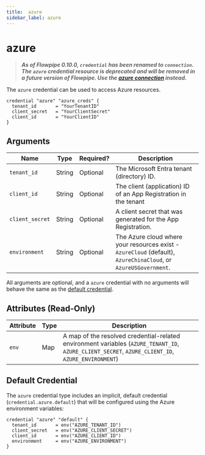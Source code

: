 ```yaml
---
title:  azure
sidebar_label: azure
---
```


# azure

> ***As of Flowpipe 0.10.0, `credential` has been renamed to `connection`.  The `azure` credential resource is deprecated and will be removed in a future version of Flowpipe. Use the [azure connection](/docs/reference/config-files/connection/azure) instead.***


The `azure` credential can be used to access Azure resources.

```hcl
credential "azure" "azure_creds" {
  tenant_id       = "YourTenantID"
  client_secret   = "YourClientSecret"
  client_id       = "YourClientID"
}
```

## Arguments

| Name            | Type    | Required?| Description
|-----------------|---------|----------|-------------------
| `tenant_id`     |  String | Optional | The Microsoft Entra tenant (directory) ID.
| `client_id`     |  String | Optional | The client (application) ID of an App Registration in the tenant
| `client_secret` |  String | Optional | A client secret that was generated for the App Registration.
| `environment`   |  String | Optional | The Azure cloud where your resources exist - `AzureCloud` (default), `AzureChinaCloud`, or `AzureUSGovernment`.

All arguments are optional, and a `azure` credential with no arguments will behave the same as the [default credential](#default-credential).

## Attributes (Read-Only)

| Attribute       | Type    | Description
|-----------------|---------|-----------------
| `env`           | Map     | A map of the resolved credential-related environment variables (`AZURE_TENANT_ID`, `AZURE_CLIENT_SECRET`, `AZURE_CLIENT_ID`, `AZURE_ENVIRONMENT`)

## Default Credential

The `azure` credential type includes an implicit, default credential (`credential.azure.default`) that will be configured using the Azure environment variables:

```hcl
credential "azure" "default" {
  tenant_id       = env("AZURE_TENANT_ID")
  client_secret   = env("AZURE_CLIENT_SECRET")
  client_id       = env("AZURE_CLIENT_ID")
  environment     = env("AZURE_ENVIRONMENT")
}
```
